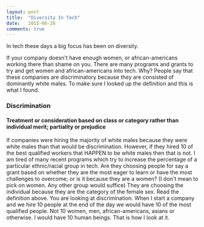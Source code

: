 ```yaml
---
layout: post
title:  "Diversity In Tech"
date:   2015-06-26
comments: true
---
```


<p class="intro">In tech these days a big focus has been on diversity.</p>

If your company doesn't have enough women, or african-americans working there than shame on you. There are many programs and grants to try and get women and african-americans into tech. Why? People say that these companies are discriminatory because they are consisted of dominantly white males. To make sure I looked up the definition and this is what I found.

### Discrimination
####  Treatment or consideration based on class or category rather than individual merit; partiality or prejudice

If companies were hiring the majority of white males because they were white males than that would be discrimination. However, if they hired 10 of the best qualified workers that HAPPEN to be white males then that is not. I am tired of  many recent programs which try to increase the percentage of a particular ethnic/racial group in tech. Are they choosing people for say a grant based on whether they are the most eager to learn or have the most challenges to overcome; or is it because they are a women? (I don't mean to pick on women. Any other group would suffice) They are choosing the individual because they are the category of the female sex. Read the definition above. You are looking at discrimination. When I start a company and we hire 10 people at the end of the day we would have 10 of the most qualified people. Not 10 women, men, african-americans, asians or otherwise. I would have 10 human beings. That is how I look at it.
